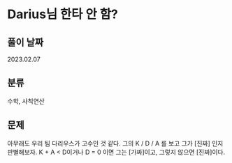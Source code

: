 # Darius님 한타 안 함?


## 풀이 날짜
2023.02.07


## 분류
수학, 사칙연산


## 문제
아무래도 우리 팀 다리우스가 고수인 것 같다. 그의 K / D / A 를 보고 그가 [진짜] 인지 판별해보자.
K + A < D이거나 D = 0 이면 그는 [가짜]이고, 그렇지 않으면 [진짜]이다.